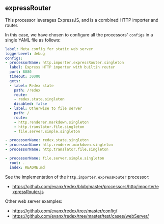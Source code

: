 
## expressRouter

This processor leverages ExpressJS, and is a combined HTTP importer and router.

In this case, we have chosen to configure all the processors' `configs` in a single YAML file as follows:

```yaml
label: Meta config for static web server
loggerLevel: debug
configs:
- processorName: http.importer.expressRouter.singleton
  label: Express HTTP importer with builtin router
  port: 8880
  timeout: 30000
  gets:
  - label: Redex state
    path: /redex
    route:
    - redex.state.singleton
    disabled: false
  - label: Otherwise to file server
    path: /
    route:
    - http.renderer.markdown.singleton
    - http.translator.file.singleton
    - file.server.simple.singleton

- processorName: redex.state.singleton
- processorName: http.renderer.markdown.singleton
- processorName: http.translator.file.singleton

- processorName: file.server.simple.singleton
  root: .
  index: README.md
```

See the implementation of the `http.importer.expressRouter` processor:
- https://github.com/evanx/redex/blob/master/processors/http/importer/expressRouter.js

Other web server examples:
- https://github.com/evanx/redex/tree/master/config/
- https://github.com/evanx/redex/tree/master/test/cases/webServer/
